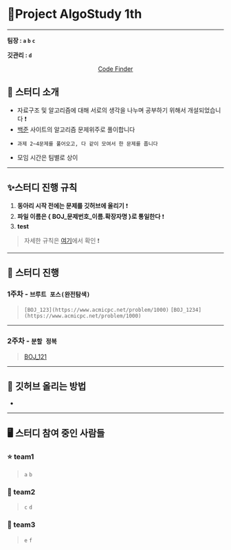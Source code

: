 # :palm_tree:Project AlgoStudy 1th

---

**팀장 : `a` `b` `c`**

**깃관리 : `d`**

<div align = "center">

[Code Finder](https://hyun98.github.io/Project_AlgoStudy/)

</div>

## 🎯 스터디 소개
-   자료구조 및 알고리즘에 대해 서로의 생각을 나누며 공부하기 위해서 개설되었습니다 ❗️
-   [백준](https://www.acmicpc.net/) 사이트의 알고리즘 문제위주로 풀이합니다
-	  과제 2~4문제를 풀어오고, 다 같이 모여서 한 문제를 풉니다 
-   모임 시간은 팀별로 상이

---

## ✨스터디 진행 규칙

1. **동아리 시작 전에는 문제를 깃허브에 올리기** ❗️
2. **파일 이름은 { BOJ_문제번호_이름.확장자명 }로 통일한다** ❗️
3. **test**
> 자세한 규칙은 [여기](files/markdown/rules.md)에서 확인 ❗️


---


## 📅 스터디 진행

### 1주차 - **`브루트 포스(완전탐색)`** 
> `[BOJ_123](https://www.acmicpc.net/problem/1000)` `[BOJ_1234](https://www.acmicpc.net/problem/1000)`
---

### 2주차 - **`분할 정복`**
>[BOJ_121](https://www.acmicpc.net/problem/1000)
---


## 🙋 깃허브 올리는 방법

- 

---

## 🖥 스터디 참여 중인 사람들

### :star: team1

> `a` `b`

### :musical_note: team2

> `c` `d`

### 💛 team3

> `e` `f`



